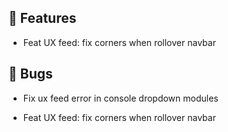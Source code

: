 ## 🚀 Features

- Feat UX feed: fix corners when rollover navbar


## 🐛 Bugs

- Fix ux feed error in console dropdown modules

- Feat UX feed: fix corners when rollover navbar